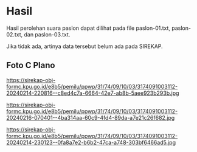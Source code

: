 # Hasil

Hasil perolehan suara paslon dapat dilihat pada file paslon-01.txt, paslon-02.txt, dan paslon-03.txt.

Jika tidak ada, artinya data tersebut belum ada pada SIREKAP.

## Foto C Plano

https://sirekap-obj-formc.kpu.go.id/e8b5/pemilu/ppwp/31/74/09/10/03/3174091003112-20240214-220816--c8ed4c7a-6664-42e7-ab8b-5aee923b293b.jpg

https://sirekap-obj-formc.kpu.go.id/e8b5/pemilu/ppwp/31/74/09/10/03/3174091003112-20240216-070401--4ba314aa-60c9-4fd4-89da-a7e21c26f682.jpg

https://sirekap-obj-formc.kpu.go.id/e8b5/pemilu/ppwp/31/74/09/10/03/3174091003112-20240214-230123--0fa8a7e2-b6b2-47ca-a748-303bf6466ad5.jpg
